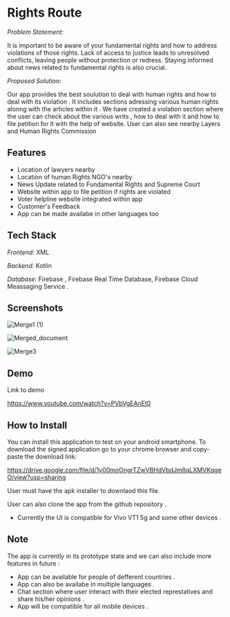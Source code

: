 # Rights Route

*Problem Statement:*

It is important to be aware of your fundamental rights and how to address violations of those rights. Lack of access to justice leads to unresolved conflicts, leaving people without protection or redress. Staying informed about news related to fundamental rights is also crucial.


*Proposed Solution:*

Our app provides the best soulution to deal with human rights and how to deal with its violation . It includes sections adressing various human rights alonng with the articles within it . We have created a violation section where the user can check about the various writs , how to deal with it and how to file petition for it with the help of website. User can also see nearby Layers and Human Rights Commission


## Features

- Location of lawyers nearby
- Location of human Rights NGO's nearby
- News Update related to Fundamental Rights and Supreme Court
- Website within app to file petition if rights are violated
- Voter helpline website integrated within app
- Customer's Feedback
- App can be made availabe in other languages too


## Tech Stack

*Frontend:* XML

*Backend:* Kotlin

*Database:* Firebase , Firebase Real Time Database, Firebase Cloud Meassaging Service .



## Screenshots

![Merge1 (1)](https://user-images.githubusercontent.com/115225957/229071528-fe02c535-306d-41a2-9ac2-338430a7e372.jpg)

![Merged_document](https://user-images.githubusercontent.com/115225957/229073500-d46a4a43-dce5-430c-a65a-87f4662f99d4.jpg)

![Merge3](https://user-images.githubusercontent.com/115225957/229071723-01abd6e3-3c8f-440f-ac82-8e2ce77bb651.jpg)



## Demo

Link to demo

https://www.youtube.com/watch?v=PVbVgEAnEt0
## How to Install

You can install this application to test on your android smartphone. To download the signed application go to your chrome browser and copy-paste the download link:

https://drive.google.com/file/d/1y00moOngrTZwVBHdVbdJm8qLXMVKqgeO/view?usp=sharing


User must have the apk installer to downlaod this file.

User can also clone the app from the github repository .

- Currently the UI is compatible for Vivo VT1 5g and some other devices .

## Note

The app is currently in its prototype state and we can also include more features in future :

- App can be available for people of defferent countries .
- App can also be availabe in multiple languages .
- Chat section where user interact with their elected represtatives and share his/her opinions .
-  App will be compatible for all mobile devices .
